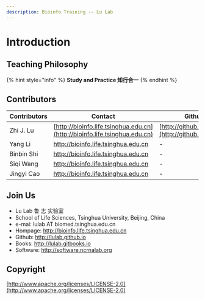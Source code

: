 ```yaml
---
description: Bioinfo Training -- Lu Lab
---
```


# Introduction

## Teaching Philosophy

{% hint style="info" %}
**Study and Practice   知行合一**
{% endhint %}

## Contributors

| Contributors | Contact | Github |
| --- | --- | --- |
| Zhi J. Lu | [http://bioinfo.life.tsinghua.edu.cn](http://bioinfo.life.tsinghua.edu.cn) | [http://github.com/lulab](http://github.com/lulab) |
| Yang Li | http://bioinfo.life.tsinghua.edu.cn | - |
| Binbin Shi | http://bioinfo.life.tsinghua.edu.cn | - |
| Siqi Wang | http://bioinfo.life.tsinghua.edu.cn | - |
| Jingyi Cao | http://bioinfo.life.tsinghua.edu.cn | - |

## Join Us

* Lu Lab 鲁 志 实验室
* School of Life Sciences, Tsinghua University, Beijing, China
* e-mai: lulab AT biomed.tsinghua.edu.cn
* Hompage: http://bioinfo.life.tsinghua.edu.cn
* Github: http://lulab.github.io
* Books: http://lulab.gitbooks.io
* Software: http://software.ncrnalab.org

## Copyright

[http://www.apache.org/licenses/LICENSE-2.0](http://www.apache.org/licenses/LICENSE-2.0)

